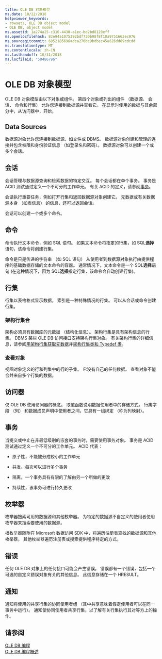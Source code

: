 ```yaml
---
title: OLE DB 对象模型
ms.date: 10/22/2018
helpviewer_keywords:
- rowsets, OLE DB object model
- OLE DB, object model
ms.assetid: 1a274a25-c310-4430-a1ec-bd2bd8120eff
ms.openlocfilehash: 83e94a1075392bdf730b98f8f10a9751662ec976
ms.sourcegitcommit: 6052185696adca270bc9bdbec45a626dd89cdcdd
ms.translationtype: MT
ms.contentlocale: zh-CN
ms.lasthandoff: 10/31/2018
ms.locfileid: "50486796"
---
```

# <a name="ole-db-object-model"></a>OLE DB 对象模型

OLE DB 对象模型由以下对象或组件。 第四个对象或列出的组件 （数据源、 会话、 命令和行集） 允许您连接到数据源并查看它。 在显示时使用的数据与其余部分中，从访问器中，开始。

## <a name="data-sources"></a>Data Sources

数据源对象允许您连接到数据源，如文件或 DBMS。 数据源对象创建和管理的连接并包含权限和身份验证信息 （如登录名和密码）。 数据源对象可以创建一个或多个会话。

## <a name="sessions"></a>会话

会话管理与数据源查询和检索数据的特定交互。 每个会话都在单个事务。 事务是 ACID 测试通过定义一个不可分的工作单元。 有关 ACID 的定义，请参阅[事务](#vcconoledbcomponents_transactions)。

会话执行重要任务，例如打开行集和返回数据源对象创建它。 元数据或有关数据源本身 （如表信息） 的信息，还可以返回会话。

会话可以创建一个或多个命令。

## <a name="commands"></a>命令

命令执行文本命令，例如 SQL 语句。 如果文本命令将指定的行集，如 SQL**选择**语句，该命令将创建行集。

命令是只是传递的字符串 （如 SQL 语句） 从使用者到数据源对象执行由提供程序的基础数据存储的文本命令的容器。 通常情况下，文本命令是一个 SQL**选择**语句 (在这种情况下，因为 SQL**选择**指定行集，该命令会自动创建行集)。

## <a name="rowsets"></a>行集

行集以表格格式显示数据。 索引是一种特殊情况的行集。 可以从会话或命令创建行集。

### <a name="schema-rowsets"></a>架构行集合

架构必须具有数据库的元数据 （结构化信息）。 架构行集是具有架构信息的行集。 DBMS 某些 OLE DB 访问接口支持架构行集对象。 有关架构行集的详细信息，请参阅[用架构行集获取元数据](../../data/oledb/obtaining-metadata-with-schema-rowsets.md)并[架构行集类和 Typedef 类](../../data/oledb/schema-rowset-classes-and-typedef-classes.md)。

### <a name="view-objects"></a>查看对象

视图对象定义的行和列集中的行的子集。 它没有自己的任何数据。 查看对象不能合并来自多个行集的数据。

## <a name="accessors"></a>访问器

仅 OLE DB 使用访问器的概念。 取值函数说明数据使用者中的存储方式。 行集字段 （列） 和数据成员声明中使用者之间，它具有一组绑定 （称为列映射）。

##  <a name="vcconoledbcomponents_transactions"></a> 事务

当提交或中止在非最低级别的嵌套的事务时，需要使用事务对象。 事务是 ACID 测试通过定义一个不可分的工作单元。 ACID 代表：

- 原子性，不能被分成较小的工作单元

- 并发，每次可以进行多个事务

- 隔离，一个事务具有有限的了解由另一个所做的更改

- 持续性，该事务可进行持久更改

## <a name="enumerators"></a>枚举器

枚举器搜索可用的数据源和其他枚举器。 为特定的数据源不自定义的使用者使用枚举器来搜索要使用的数据源。

根枚举器随附在 Microsoft 数据访问 SDK 中，将遍历注册表查找的数据源和其他枚举器。 其他枚举器遍历注册表或搜索提供程序特定的方式。

## <a name="errors"></a>错误

任何 OLE DB 对象上的任何接口可能会产生错误。 错误都有一个错误，包括一个可选的自定义错误对象有关的其他信息。 此信息存储在一个 HRESULT。

## <a name="notifications"></a>通知

通知将使用的共享行集的协同使用者组 （其中共享意味着假定使用者可以在同一事务中运行）。 通知使协同使用者共享行集，以了解有关行集执行其对等方上的操作。

## <a name="see-also"></a>请参阅

[OLE DB 编程](../../data/oledb/ole-db-programming.md)<br/>
[OLE DB 编程概述](../../data/oledb/ole-db-programming-overview.md)